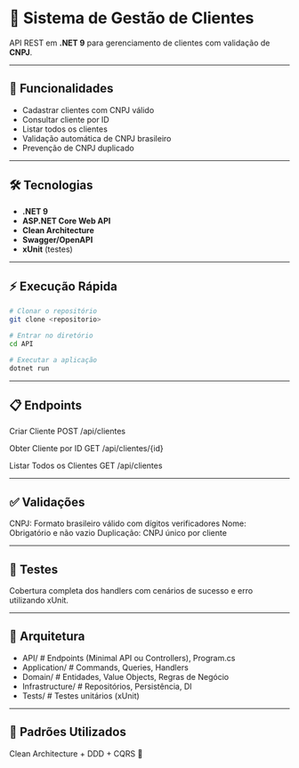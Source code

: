 # 🏢 Sistema de Gestão de Clientes
API REST em **.NET 9** para gerenciamento de clientes com validação de **CNPJ**.

---

## 🚀 Funcionalidades
- Cadastrar clientes com CNPJ válido
- Consultar cliente por ID
- Listar todos os clientes
- Validação automática de CNPJ brasileiro
- Prevenção de CNPJ duplicado

---

## 🛠️ Tecnologias
- **.NET 9**
- **ASP.NET Core Web API**
- **Clean Architecture**
- **Swagger/OpenAPI**
- **xUnit** (testes)

---

## ⚡ Execução Rápida
```bash
# Clonar o repositório
git clone <repositorio>

# Entrar no diretório
cd API

# Executar a aplicação
dotnet run
```

---

## 📋 Endpoints
Criar Cliente
POST /api/clientes

Obter Cliente por ID
GET /api/clientes/{id}

Listar Todos os Clientes
GET /api/clientes

---

## ✅ Validações
CNPJ: Formato brasileiro válido com dígitos verificadores
Nome: Obrigatório e não vazio
Duplicação: CNPJ único por cliente

---

## 🧪 Testes
Cobertura completa dos handlers com cenários de sucesso e erro utilizando xUnit.

---

## 📁 Arquitetura
- API/             # Endpoints (Minimal API ou Controllers), Program.cs
- Application/     # Commands, Queries, Handlers
- Domain/          # Entidades, Value Objects, Regras de Negócio
- Infrastructure/  # Repositórios, Persistência, DI
- Tests/           # Testes unitários (xUnit)

---

## 🧭 Padrões Utilizados
Clean Architecture + DDD + CQRS 🎯
